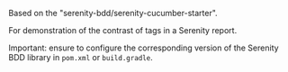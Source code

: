 Based on the "serenity-bdd/serenity-cucumber-starter".

For demonstration of the contrast of tags in a Serenity report.

Important: ensure to configure the corresponding version of the Serenity BDD library in `pom.xml` or `build.gradle`.